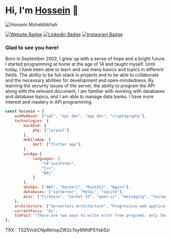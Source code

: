 # Hi, I'm [Hossein](https://github.com/HosseinMohebbikhah) 👋

<img src="https://themohebbikhah.ir/img/github/1.png" alt="Hossein Mohebbikhah">

[![Website Badge](https://img.shields.io/badge/-Website-4f4e53?style=flat-square&logo=internetexplorer&logoColor=white)](https://themohebbikhah.ir)
[![Linkedin Badge](https://img.shields.io/badge/-LinkedIn-0e76a8?style=flat-square&logo=Linkedin&logoColor=white)](https://www.linkedin.com/in/themohebbikhah/)
[![Instagram Badge](https://img.shields.io/badge/-Instagram-e4405f?style=flat-square&logo=Instagram&logoColor=white)](https://www.instagram.com/themohebbikhah/)


### Glad to see you here!

Born in September 2002, I grew up with a sense of hope and a bright future.
I started programming at home at the age of 14 and taught myself.
Until today, I have been able to learn and use many basics and topics in different fields. The ability to be full-stack in projects and to be able to collaborate and the necessary abilities for development and open-mindedness.
By learning the security issues of the server, the ability to program the API along with the relevant document, I am familiar with working with databases and database topics, and I am able to manage data banks.
I have more interest and mastery in API programming.


```javascript
const hossein = {
    askMeAbout: ["sql", "api dev", "app dev", "cryptography"],
    technologies: {
        backEnd: {
            php: ["laravel"]
        },
        mobileApp: {
            dart: ["flutter app"],
        },
        winApp:{
            languages: [
                "C# (winForm)",
                "C++",
                "B4j"
            ]
        },
        devOps: ["AWS", "Docker🐳", "Route53", "Nginx"],
        databases: ["sqlServer", "MySql", "sqlite"],
        misc: ["Firebase", "Socket.IO", "open-cv", "messaging", "SuiteApp"]
    },
    architecture: ["Serverless Architecture", "Progressive web applications", "Single page applications"],
    currentFocus: "Ai",
    funFact: "There are two ways to write error-free programs; only the third one works"
};
```


TRX : TS25VcbCNp6khopZW2c7oy6NfdPSYsb5zi

